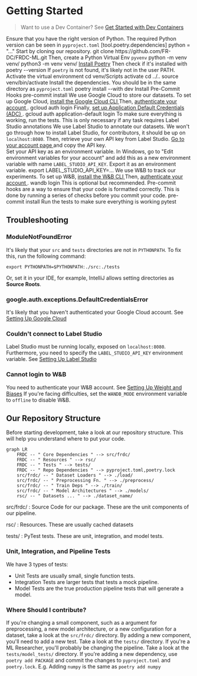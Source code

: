 # Getting Started

> Want to use a Dev Container? See [Get Started with Dev Containers](Get-Started-with-Dev-Containers.md)

<procedure title="Installing the Dev. Environment" id="install">
    <step>Ensure that you have the right version of Python.
        The required Python version can be seen in <code>pyproject.toml</code>
        <code-block lang="ini">
            [tool.poetry.dependencies]
            python = "..."
        </code-block>
    </step>
    <step>Start by cloning our repository.
        <code-block lang="shell">
          git clone https://github.com/FR-DC/FRDC-ML.git
        </code-block>
    </step>
    <step>Then, create a Python Virtual Env <code>pyvenv</code>
        <tabs>
        <tab title="Windows">
          <code-block lang="shell">python -m venv venv/</code-block>
        </tab>
        <tab title="Linux">
          <code-block lang="shell">python3 -m venv venv/</code-block>
        </tab>
        </tabs> 
    </step>
    <step>
        <a href="https://python-poetry.org/docs/">Install Poetry</a>
        Then check if it's installed with
        <code-block lang="shell">poetry --version</code-block>
        <warning>
        If <code>poetry</code> is not found, it's likely not in the user PATH.
        </warning>
    </step>
    <step>Activate the virtual environment
        <tabs>
        <tab title="Windows">
        <code-block lang="shell">
            cd venv/Scripts
            activate
            cd ../..
        </code-block>
        </tab>
        <tab title="Linux">
        <code-block lang="shell">
            source venv/bin/activate
        </code-block>
        </tab>
        </tabs> 
    </step>
    <step>Install the dependencies. You should be in the same directory as
        <code>pyproject.toml</code>
        <code-block lang="shell">
            poetry install --with dev
        </code-block>
    </step>
    <step>Install Pre-Commit Hooks
        <code-block lang="shell">
            pre-commit install
        </code-block>
    </step>
</procedure>


<procedure title="Setting Up Google Cloud" id="gcloud">
    <step>
        We use Google Cloud to store our datasets. To set up Google Cloud,
        <a href="https://cloud.google.com/sdk/docs/install">
          install the Google Cloud CLI
        </a>
    </step>
    <step>
        Then,
        <a href="https://cloud.google.com/sdk/docs/initializing">
          authenticate your account
        </a>.
        <code-block lang="shell">gcloud auth login</code-block>
    </step>
    <step>
        Finally, 
        <a href="https://cloud.google.com/docs/authentication/provide-credentials-adc">
          set up Application Default Credentials (ADC)
        </a>.
        <code-block lang="shell">gcloud auth application-default login</code-block>
    </step>
    <step>
        To make sure everything is working, <a anchor="tests">run the tests</a>.
    </step>
</procedure>

<procedure title="Setting Up Label Studio" id="ls">
    <tip>This is only necessary if any task requires Label Studio annotations</tip>
    <step>
        We use Label Studio to annotate our datasets.
        We won't go through how to install Label Studio, for contributors, it
        should be up on <code>localhost:8080</code>.
    </step>
    <step>
        Then, retrieve your own API key from Label Studio.
        <a href="http://localhost:8080/user/account"> Go to your account page </a>
        and copy the API key. <br/></step>
    <step> Set your API key as an environment variable.
        <tabs>
<tab title="Windows">
        In Windows, go to "Edit environment variables for
        your account" and add this as a new environment variable with name
        <code>LABEL_STUDIO_API_KEY</code>.
</tab>
<tab title="Linux">
        Export it as an environment variable.
        <code-block lang="shell">export LABEL_STUDIO_API_KEY=...</code-block>
</tab>
</tabs>
    </step>
</procedure>

<procedure title="Setting Up Weight and Biases" id="wandb">
    <step>
        We use W&B to track our experiments. To set up W&B,
        <a href="https://docs.wandb.ai/quickstart">
          install the W&B CLI
        </a>
    </step>
    <step>
        Then, 
        <a href="https://docs.wandb.ai/quickstart">
          authenticate your account
        </a>.
        <code-block lang="shell">wandb login</code-block>
    </step>
</procedure>

<procedure title="Pre-commit Hooks" collapsible="true">
    <note>This is optional but recommended.
    Pre-commit hooks are a way to ensure that your code is formatted correctly.
    This is done by running a series of checks before you commit your code.
    </note>
    <step>
        <code-block lang="shell">
            pre-commit install
        </code-block>
    </step>
</procedure>

<procedure title="Running the Tests" id="tests">
    <step>
        Run the tests to make sure everything is working
        <code-block lang="shell">
            pytest
        </code-block>
    </step>
</procedure>

## Troubleshooting

### ModuleNotFoundError

It's likely that your `src` and `tests` directories are not in `PYTHONPATH`.
To fix this, run the following command:

```shell
export PYTHONPATH=$PYTHONPATH:./src:./tests
```

Or, set it in your IDE, for example, IntelliJ allows setting directories as
**Source Roots**.

### google.auth.exceptions.DefaultCredentialsError

It's likely that you haven't authenticated your Google Cloud account.
See [Setting Up Google Cloud](#gcloud)

### Couldn't connect to Label Studio

Label Studio must be running locally, exposed on `localhost:8080`. Furthermore,
you need to specify the `LABEL_STUDIO_API_KEY` environment variable. See 
[Setting Up Label Studio](#ls)

### Cannot login to W&B

You need to authenticate your W&B account. See [Setting Up Weight and Biases](#wandb)
If you're facing difficulties, set the `WANDB_MODE` environment variable to `offline`
to disable W&B.

## Our Repository Structure

Before starting development, take a look at our repository structure. This will
help you understand where to put your code.

```mermaid
graph LR
    FRDC -- " Core Dependencies " --> src/frdc/
    FRDC -- " Resources " --> rsc/
    FRDC -- " Tests " --> tests/
    FRDC -- " Repo Dependencies " --> pyproject.toml,poetry.lock
    src/frdc/ -- " Dataset Loaders " --> ./load/
    src/frdc/ -- " Preprocessing Fn. " --> ./preprocess/
    src/frdc/ -- " Train Deps " --> ./train/
    src/frdc/ -- " Model Architectures " --> ./models/
    rsc/ -- " Datasets ... " --> ./dataset_name/
```

src/frdc/
: Source Code for our package. These are the unit components of our pipeline.

rsc/
: Resources. These are usually cached datasets

tests/
: PyTest tests. These are unit, integration, and model tests.

### Unit, Integration, and Pipeline Tests

We have 3 types of tests:

- Unit Tests are usually small, single function tests.
- Integration Tests are larger tests that tests a mock pipeline.
- Model Tests are the true production pipeline tests that will generate a
  model.

### Where Should I contribute?

<deflist>
<def title="Changing a small component">
If you're changing a small component, such as a argument for preprocessing,
a new model architecture, or a new configuration for a dataset, take a look
at the <code>src/frdc/</code> directory.
</def>
<def title="Adding a test">
By adding a new component, you'll need to add a new test. Take a look at the
<code>tests/</code> directory.
</def>
<def title="Changing the model pipeline">
If you're a ML Researcher, you'll probably be changing the pipeline. Take a
look at the <code>tests/model_tests/</code> directory.
</def>
<def title="Adding a dependency">
If you're adding a new dependency, use <code>poetry add PACKAGE</code> and
commit the changes to <code>pyproject.toml</code> and <code>poetry.lock</code>.
<note>
    E.g. Adding <code>numpy</code> is the same as 
    <code>poetry add numpy</code>
</note>
</def>
</deflist>